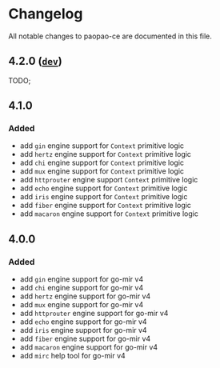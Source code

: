 # Changelog

All notable changes to paopao-ce are documented in this file.

## 4.2.0 ([`dev`](https://github.com/alimy/mir))
TODO;

## 4.1.0
### Added
- add `gin` engine support for `Context` primitive logic
- add `hertz` engine support for `Context` primitive logic
- add `chi` engine support for `Context` primitive logic
- add `mux` engine support for `Context` primitive logic
- add `httprouter` engine support `Context` primitive logic
- add `echo` engine support for `Context` primitive logic
- add `iris` engine support for `Context` primitive logic
- add `fiber` engine support for `Context` primitive logic
- add `macaron` engine support for `Context` primitive logic

## 4.0.0
### Added
- add `gin` engine support for go-mir v4
- add `chi` engine support for go-mir v4
- add `hertz` engine support for go-mir v4
- add `mux` engine support for go-mir v4
- add `httprouter` engine support for go-mir v4
- add `echo` engine support for go-mir v4
- add `iris` engine support for go-mir v4
- add `fiber` engine support for go-mir v4
- add `macaron` engine support for go-mir v4
- add `mirc` help tool for go-mir v4
